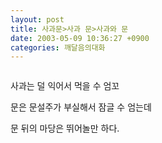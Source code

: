 ```yaml
---
layout: post
title: 사과문>사과 문>사과와 문
date: 2003-05-09 10:36:27 +0900
categories: 깨달음의대화
---
```

<img src="./assets/attach/images/198/118/001/1052444187.jpg" border="0" alt="" />  
  
사과는 덜 익어서 먹을 수 엄꼬
  
문은 문설주가 부실해서 잠글 수 엄는데
  

  
문 뒤의 마당은 뛰어놀만 하다.
